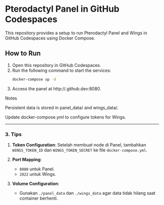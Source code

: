# Pterodactyl Panel in GitHub Codespaces

This repository provides a setup to run Pterodactyl Panel and Wings in GitHub Codespaces using Docker Compose.

## How to Run

1. Open this repository in GitHub Codespaces.
2. Run the following command to start the services:
   ```bash
   docker-compose up -d

3. Access the panel at http://<workspace-id>.github.dev:8080.



Notes

Persistent data is stored in panel_data/ and wings_data/.

Update docker-compose.yml to configure tokens for Wings.


---

### **3. Tips**
1. **Token Configuration**:
   Setelah membuat node di Panel, tambahkan `WINGS_TOKEN_ID` dan `WINGS_TOKEN_SECRET` ke file `docker-compose.yml`.

2. **Port Mapping**:
   - `8080` untuk Panel.
   - `2022` untuk Wings.

3. **Volume Configuration**:
   - Gunakan `./panel_data` dan `./wings_data` agar data tidak hilang saat container berhenti.